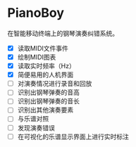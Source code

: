 # PianoBoy

在智能移动终端上的钢琴演奏纠错系统。

- [x] 读取MIDI文件事件
- [x] 绘制MIDI图表
- [x] 读取实时频率（Hz）
- [x] 简便易用的人机界面
- [ ] 对演奏情况进行录音和回放
- [ ] 识别出钢琴弹奏的音高
- [ ] 识别出钢琴弹奏的音长
- [ ] 识别出其他演奏要素
- [ ] 与乐谱对照
- [ ] 发现演奏错误
- [ ] 在可视化的乐谱显示界面上进行实时标注